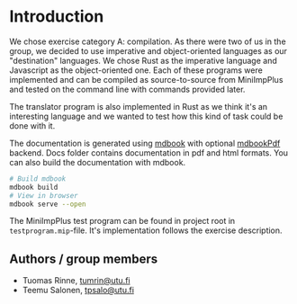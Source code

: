 # Introduction

We chose exercise category A: compilation. As there were two of us in the group,
we decided to use imperative and object-oriented languages as our "destination" languages.
We chose Rust as the imperative language and Javascript as the object-oriented one.
Each of these programs were implemented and can be compiled as source-to-source
from MiniImpPlus and tested on the command line with commands provided later.

The translator program is also implemented in Rust as we think it's an interesting
language and we wanted to test how this kind of task could be done with it.

The documentation is generated using [mdbook](https://github.com/rust-lang/mdBook)
with optional [mdbookPdf](https://crates.io/crates/mdbook-pdf) backend.
Docs folder contains documentation in pdf and html formats.
You can also build the documentation with mdbook.

```bash
# Build mdbook
mdbook build
# View in browser
mdbook serve --open
```

The MiniImpPlus test program can be found in project root in ```testprogram.mip```-file.
It's implementation follows the exercise description.

## Authors / group members

* Tuomas Rinne, <tumrin@utu.fi>
* Teemu Salonen, <tpsalo@utu.fi>
